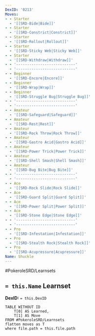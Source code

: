 ```yaml
---
DexID: '0213'
Moves:
- - Starter
  - '[[SRD-Bide|Bide]]'
- - Starter
  - '[[SRD-Constrict|Constrict]]'
- - Starter
  - '[[SRD-Rollout|Rollout]]'
- - Starter
  - '[[SRD-Sticky Web|Sticky Web]]'
- - Starter
  - '[[SRD-Withdraw|Withdraw]]'
- - '---------------------------'
  - '---------------------------'
- - Beginner
  - '[[SRD-Encore|Encore]]'
- - Beginner
  - '[[SRD-Wrap|Wrap]]'
- - Beginner
  - '[[SRD-Struggle Bug|Struggle Bug]]'
- - '---------------------------'
  - '---------------------------'
- - Amateur
  - '[[SRD-Safeguard|Safeguard]]'
- - Amateur
  - '[[SRD-Rest|Rest]]'
- - Amateur
  - '[[SRD-Rock Throw|Rock Throw]]'
- - Amateur
  - '[[SRD-Gastro Acid|Gastro Acid]]'
- - Amateur
  - '[[SRD-Power Trick|Power Trick]]'
- - Amateur
  - '[[SRD-Shell Smash|Shell Smash]]'
- - Amateur
  - '[[SRD-Bug Bite|Bug Bite]]'
- - '---------------------------'
  - '---------------------------'
- - Ace
  - '[[SRD-Rock Slide|Rock Slide]]'
- - Ace
  - '[[SRD-Guard Split|Guard Split]]'
- - Ace
  - '[[SRD-Power Split|Power Split]]'
- - Ace
  - '[[SRD-Stone Edge|Stone Edge]]'
- - '---------------------------'
  - '---------------------------'
- - Pro
  - '[[SRD-Infestation|Infestation]]'
- - Pro
  - '[[SRD-Stealth Rock|Stealth Rock]]'
- - Pro
  - '[[SRD-Acupressure|Acupressure]]'
Name: Shuckle
---
```


#PokeroleSRD/Learnsets

## `= this.Name` Learnset

**DexID:** `= this.DexID`

```dataview
TABLE WITHOUT ID
    T[0] AS Learned,
    T[1] AS Move
FROM #PokeroleSRD/Learnsets
flatten moves as T
where file.path = this.file.path
```
